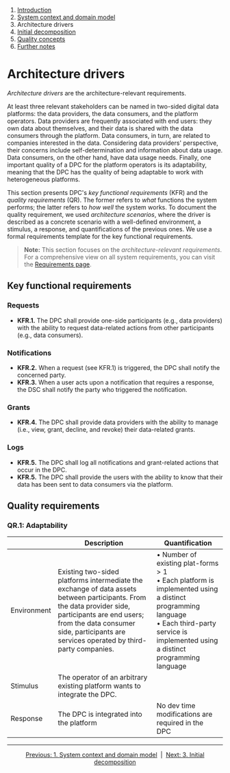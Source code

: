 1. [Introduction](index.md)
2. [System context and domain model](system-context.md)
3. Architecture drivers
4. [Initial decomposition](decomposition.md)
5. [Quality concepts](quality.md)
6. [Further notes](conclusion.md)


# Architecture drivers

_Architecture drivers_ are the architecture-relevant requirements.

At least three relevant stakeholders can be named in two-sided digital data platforms: the data providers, the data consumers, and the platform operators. Data providers are frequently associated with end users: they own data about themselves, and their data is shared with the data consumers through the platform. Data consumers, in turn, are related to companies interested in the data. Considering data providers' perspective, their concerns include self-determination and information about data usage. Data consumers, on the other hand, have data usage needs. Finally, one important quality of a DPC for the platform operators is its adaptability, meaning that the DPC has the quality of being adaptable to work with heterogeneous platforms.

This section presents DPC's  _key functional requirements_ (KFR) and the _quality requirements_ (QR). The former refers to _what_ functions the system performs; the latter refers to _how well_ the system works. To document the quality requirement, we used _architecture scenarios_, where the driver is described as a concrete scenario with a well-defined environment, a stimulus, a response, and quantifications of the previous ones. We use a formal requirements template for the key functional requirements.

> **Note:** This section focuses on the _architecture-relevant requirements_. For a comprehensive view on all system requirements, you can visit the [Requirements page](../../Anforderungen/index.md).


## Key functional requirements

### Requests

- **KFR.1.** The DPC shall provide one-side participants (e.g., data providers) with the ability to request data-related actions from other participants (e.g., data consumers). 

### Notifications

- **KFR.2.** When a request (see KFR.1) is triggered, the DPC shall notify the concerned party. 
- **KFR.3.** When a user acts upon a notification that requires a response, the DSC shall notify the party who triggered the notification.

### Grants

- **KFR.4.** The DPC shall provide data providers with the ability to manage (i.e., view, grant, decline, and revoke) their data-related grants.

### Logs

- **KFR.5.** The DPC shall log all notifications and grant-related actions that occur in the DPC.
- **KFR.5.** The DPC shall provide the users with the ability to know that their data has been sent to data consumers via the platform.

## Quality requirements

### QR.1: Adaptability

|  | Description | Quantification |
|----------|----------|----------|
| Environment   | Existing two-sided platforms intermediate the exchange of data assets between participants. From the data provider side, participants are end users; from the data consumer side, participants are services operated by third-party companies.     | • Number of existing plat-forms > 1 <br/> • Each platform is implemented using a distinct programming language <br/> • Each third-party service is implemented using a distinct programming language     |
| Stimulus | The operator of an arbitrary existing platform wants to integrate the DPC.     |      |
| Response    | The DPC is integrated into the platform     | No dev time modifications are required in the DPC     |

****

<p align="center">
    <a href="system-context.md">Previous: 1. System context and domain model</a>&nbsp; | &nbsp;<a href="decomposition.md">Next: 3. Initial decomposition</a>
</p>
